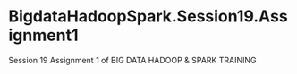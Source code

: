 # BigdataHadoopSpark.Session19.Assignment1
Session 19 Assignment 1 of BIG DATA HADOOP &amp; SPARK TRAINING
